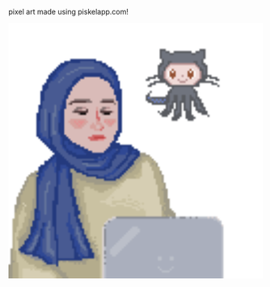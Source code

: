 pixel art made using piskelapp.com!

<img align="left" img src="rawan.gif" alt="drawing" width="900"/>
